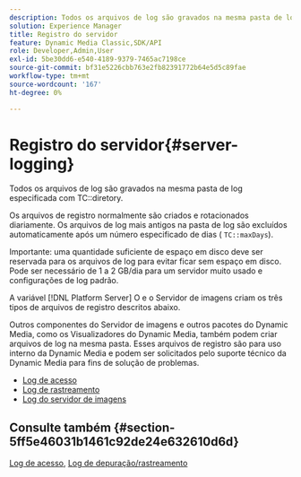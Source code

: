 ```yaml
---
description: Todos os arquivos de log são gravados na mesma pasta de log especificada com o diretório TC.
solution: Experience Manager
title: Registro do servidor
feature: Dynamic Media Classic,SDK/API
role: Developer,Admin,User
exl-id: 5be30dd6-e540-4189-9379-7465ac7198ce
source-git-commit: bf31e5226cbb763e2fb82391772b64e5d5c89fae
workflow-type: tm+mt
source-wordcount: '167'
ht-degree: 0%

---
```


# Registro do servidor{#server-logging}

Todos os arquivos de log são gravados na mesma pasta de log especificada com TC::diretory.

Os arquivos de registro normalmente são criados e rotacionados diariamente. Os arquivos de log mais antigos na pasta de log são excluídos automaticamente após um número especificado de dias ( `TC::maxDays`).

Importante: uma quantidade suficiente de espaço em disco deve ser reservada para os arquivos de log para evitar ficar sem espaço em disco. Pode ser necessário de 1 a 2 GB/dia para um servidor muito usado e configurações de log padrão.

A variável [!DNL Platform Server] O e o Servidor de imagens criam os três tipos de arquivos de registro descritos abaixo.

Outros componentes do Servidor de imagens e outros pacotes do Dynamic Media, como os Visualizadores do Dynamic Media, também podem criar arquivos de log na mesma pasta. Esses arquivos de registro são para uso interno da Dynamic Media e podem ser solicitados pelo suporte técnico da Dynamic Media para fins de solução de problemas.

* [Log de acesso](c-access-log.md)
* [Log de rastreamento](c-trace-log.md)
* [Log do servidor de imagens](c-image-server-log.md)

## Consulte também {#section-5ff5e46031b1461c92de24e632610d6d}

[Log de acesso](../../../../is-api/image-serving-api-ref/c-configuration-and-administration/c-server-settings/r-access-logging.md#reference-5d175921c12a48a6be7f722517615d0f), [Log de depuração/rastreamento](../../../../is-api/image-serving-api-ref/c-configuration-and-administration/c-server-settings/r-debug-trace-logging.md#reference-4b372f81001849f5b495457da7af8e82)
